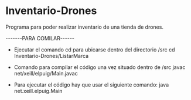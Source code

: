 # Inventario-Drones
Programa para poder realizar inventario de una tienda de drones.

-------PARA COMILAR------
- Ejecutar el comando cd para ubicarse dentro del directorio /src
  cd Inventario-Drones/ListarMarca

- Comando para compilar el código una vez situado dentro de /src
  javac net/xeill/elpuig/Main.javac

- Para ejecutar el código hay que usar el siguiente comando:
  java net.xeill.elpuig.Main
